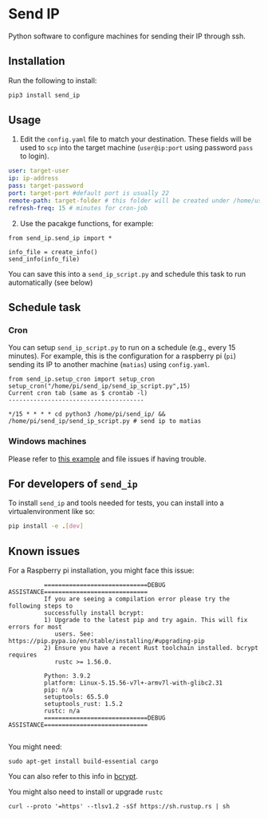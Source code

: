 # Send IP

Python software to configure machines for sending their IP through ssh.

## Installation

Run the following to install:

```python
pip3 install send_ip
```

## Usage

1. Edit the `config.yaml` file to match your destination. These fields will be used to `scp` into the target machine (`user@ip:port` using password `pass` to login).

```yaml
user: target-user
ip: ip-address
pass: target-password
port: target-port #default port is usually 22 
remote-path: target-folder # this folder will be created under /home/user might create errors for not linux users
refresh-freq: 15 # minutes for cron-job
```
2. Use the pacakge functions, for example:

```
from send_ip.send_ip import *

info_file = create_info()
send_info(info_file)
```

You can save this into a `send_ip_script.py` and schedule this task to run automatically (see below)

## Schedule task

### Cron

You can setup `send_ip_script.py` to run on a schedule (e.g., every 15 minutes). For example, this is the configuration for a raspberry pi (`pi`) sending its IP to another machine (`matias`) using `config.yaml`.

```
from send_ip.setup_cron import setup_cron
setup_cron("/home/pi/send_ip/send_ip_script.py",15)
Current cron tab (same as $ crontab -l)
--------------------------------------

*/15 * * * * cd python3 /home/pi/send_ip/ && /home/pi/send_ip/send_ip_script.py # send ip to matias

```


### Windows machines

Please refer to [this example](https://stackoverflow.com/a/59079452/3215940) and file issues if having trouble.

## For developers of `send_ip`

To install `send_ip` and tools needed for tests, you can install into a virtualenvironment like so:

```bash
pip install -e .[dev]
```
## Known issues

For a Raspberry pi installation, you might face this issue:

```
          =============================DEBUG ASSISTANCE=============================
          If you are seeing a compilation error please try the following steps to
          successfully install bcrypt:
          1) Upgrade to the latest pip and try again. This will fix errors for most
             users. See: https://pip.pypa.io/en/stable/installing/#upgrading-pip
          2) Ensure you have a recent Rust toolchain installed. bcrypt requires
             rustc >= 1.56.0.
      
          Python: 3.9.2
          platform: Linux-5.15.56-v7l+-armv7l-with-glibc2.31
          pip: n/a
          setuptools: 65.5.0
          setuptools_rust: 1.5.2
          rustc: n/a
          =============================DEBUG ASSISTANCE=============================
      

```

You might need:

```
sudo apt-get install build-essential cargo
```

You can also refer to this info in [bcrypt](https://pypi.org/project/bcrypt/).

You might also need to install or upgrade `rustc`

```
curl --proto '=https' --tlsv1.2 -sSf https://sh.rustup.rs | sh
```